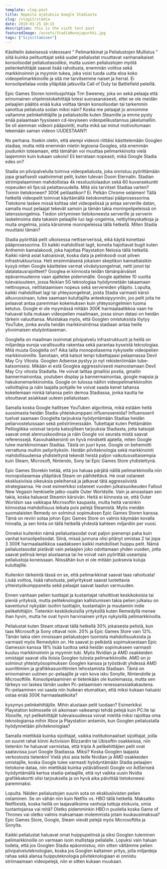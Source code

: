```yaml
---
template: vlog-post
title: Nopeita ajatuksia Google Stadiasta
slug: /vlogit/stadia
date: 2019-03-25 10:15
description: this is the sixth test post
featuredImage: /assets/StadiaHunajapurkki.jpg
tags: ["Sijoittaminen"]
---
```

Käsittelin äskeisessä videossani ” Pelimarkkinat ja Pelialustojen Mullistus ” siitä kuinka pelituottajat sekä uudet pelialustat muuttavat vanhanaikaiset konsolisodat pelialustasodiksi, mutta uusien pelialustojen myötä pelienkehittäjät saavat lisää rahoitusta, enemmän voittoa sekä markkinoinnin ja myynnin tukea, joka voisi tuoda uutta eloa koko videopelimarkkinoille ja sitä me tarvitsemme naiset ja herrat. Ei konsolipelialaa voida ylläpitää jatkuvilla Call of Duty tai Battlefield peleillä. 

Epic Games Storen toimitusjohtaja Tim Sweeney, joka on sekä pelaaja että erinomainen ohjelmistokehittäjä totesi suorasanaisesti, ettei se ole meidän pelaajien päätös enää kuka voittaa tämän konsolisodan tai tarkemmin sanottua pelialusta sodan miksi näin? Koska me pelaajat jo annoimme valtamme pelinkehittäjille ja pelialustoille kuten Steamille ja emme pysty enää palaamaan fyysiseen cd-levyiseen videopelikustannus jakelumalliin. Se oli aiemman videoni pääpointti, mutta mikä sai minut motivoitumaan tekemään saman videon UUDESTAAN?!

No perhana. Itsekin oletin, että aiempi videoni riittäisi käsittelemään Googlen stadiaa, mutta mitä enemmän mietin legioona Googlea, sitä enemmän joudunkin toteamaan, että tämähän voi muuttaa pelimarkkinoita vielä laajemmin kuin kukaan uskoisi! Eli kerrataan nopeasti, mikä Google Stadia edes on?

Stadia on pilvipalvelulla toimiva videopelialusta, joka onnistuu pyörittämään jopa graafisesti vaativimmat pelit, kuten tulevan Doom Eternalin. Stadian striimipelaaminen mahdollistaa 4k resoluutiolaadun sekä 60 kuvansekuntti nopeuden eli fps:sä pelattavuudella. Mitä siis tarvitset Stadiaa varten? Tonnin tietokoneen? 300€ pelilaatikon? Ei. Pelkän Chrome selaimen!
Tällä hetkellä videopelit toimivat käyttämällä tietokonettasi pääprosessorina. Tietokone laskee missä kohtaa olet videopelissä ja antaa serverille datan, samalla muut pelaajat tekevät samoin ja tämän takia moninpelipeleissä on latenssiongelmia. Tiedon siirtyminen tietokoneesta serverille ja serverin laskelmoima data takaisin pelaajille luo lagi-ongelmia, nettiyhteyskatkoja ja muita ongelmia, joista kärsimme moninpeleissa tällä hetkellä. Miten Stadia muuttaisi tämän?

Stadia pyörittää pelit ulkoisessa nettiserverissä, eikä käytä konettasi pääprosessorina. Eli kaikki mahdolliset lagit, koneita hajottavat bugit kuten Anthemin kamalakoodi, joka hajottaa Playstation Nelosia tällä hetkellä. Kaikki nämä asiat katoaisivat, koska data ja pelinkoodi ovat pilven infrastruktuurissa.
Heti ensimmäisenä jokaisen skeptikon kannattaisikin kysyä miten Google käsittelee varmat viivästysongelmat, netti jonot tai datalatausrajoitteet? Googlea ei kiinnosta teidän tämänpäiväiset epävarmuutenne vaan ajattelee pidemmälle. Google ajattelee 10 vuotta tulevaisuuteen, jossa Nokian 5G teknologiaa hyödynnetään takaamaan nettinopeus, nettilataamisen nopeus sekä servereiden ylläpito. Lopulta, kaikki mahdolliset lagi tai yhteysongelmat, joista Stadia varmasti kärsii alkuvuosinaan, tulee saamaan kuluttajilta anteeksipyynnön, jos pelit joita he pelaavat antaa paremman kokemuksen kuin yhteysongelmien tuoma ketutus.
Google ei ole myymässä mitään 300€ harmaalaatikkoa vaan he haluavat tulla mukaan videopelien maailmaan, jossa sinun datasi on heidän tärkein valuuttansa. Muistakaa myös, että Googlen omistuksista löytyy YouTube, jonka avulla heidän markkinointinsa stadiaan antaa heille ylivoimaisen etulyöntiaseman.

Googlella on maailman isoimmat pilvipalvelu infrastruktuurit ja heillä on miljardeja euroja varallisuutta rakentaa sekä parantaa kyseistä teknologiaa.  Mitä muuta Googlella on? Aika lailla monopoliasema nykyiselle videopelien markkinoinnille. 
Sanotaan, että katsot lempi tubettajaasi pelaamassa Devil May Cry Vitosta. Googlen Adsense pystyy jo nyt rekisteröimään tube-katsomisesi. Mikään ei estä Googlea aggressiivisesti mainostamaan Devil May Cry vitosta Stadialta. He voivat laittaa gmailiisi postia, gmailin bannermainontaa, youtuben display ja bannermainontaa, google mapsia ja hakukonemarkkinointia. Google on tulossa näihin videopelimarkkinoihin valloittajina ja näin laajalla pohjalle he voivat saada kenet tahansa kokeilemaan minkä tahansa pelin demoa Stadiassa, jonka kautta he sitouttavat asiakkaat uuteen pelialustaan.

Samalla koska Google hallitsee YouTuben algoritmia, mikä estääm heitä suosimasta heidän Stadia-yhteiskumppani influenssereida? Influensserit tuelvat saamaan Googlelta tarjouksia hyödyntämään Stadiaa heidän peliarvosteluissaan sekä pelistriimeissään. Tubettajat kuten Pettämätön Pelilogiikka voisivat tarjota katsojilleen tarjouksia Stadiasta, jotta katsojat saavat omat alennuskoodinsa ja näin Google voi seurata mistä saavat referenssejä. Kasvuhakkerointi on hyvä mindsetti ajatella, miten Google tulee markkinoimaan Stadiaa. Tästä on juuri kyse. Google on behemotti verrattuna muihin peliyrityksiin. Heidän pilviteknologia sekä markkinointi mahdollisuutensa yhdistettynä tekevät heistä paljon vaikutusvaltaisempia kuin Steam, Microsoft, Nintendo, Sony tai Epic Games Store yhdistettynä.

Epic Games Storekin tietää, että jos haluaa pärjätä näillä pelimarkkinoilla niin monopoliasemaa ylläpitävä Steam on päihitettävä.  He ovat ostaneet eksklusiviisia oikeuksia peleihensä ja jatkavat tätä aggressiivistä strategiaansa. He ovat esimerkiksi ostaneet vuoden julkaisuoikeuden Fallout New Vegasin henkiselle jatko-osalle Outer Worldsille. Vain ja ainoastaan sen takia, koska haluavat Steamin kärsivän. Heitä ei kiinnosta se, että Outer Worldsin saa vaikkapa Microsoftin kaupasta, mutta heitä varsinkin kiinnostaa mahdollisuus leikata pois pelejä Steamistä. Myös meidän suomalaisten Remedy on solminut sopimuksen Epic Games Storen kanssa. Tämä on reviiri sotaa johon Epic Games Store on valmis käymään kovalla hinnalla, ja sen hinta on tällä hetkellä yhdestä kahteen miljardiin per vuosi.

Onneksi kuitenkin nämä pelialustasodat ovat paljon pienempi paha kuin vanhat konsolipelisodat. Siinä, missä junnuna olisi pitänyt omistaa 2 tai jopa 3 300€ harmaalaatikkoa saadakseen kaikki mahdolliset huippu pelit. Nämä pelialustasodat pistävät vain pelaajien joko odottamaan yhden vuoden, jotta saavat pelinsä lempi alustaansa tai he voivat vain pyörittää useampia pelialustoja koneissaan. Niissähän kun ei ole mitään juoksevia kuluja kuluttajille.

Kuitenkin tärkeintä tässä on se, että pelimarkkinat saavat taas rahoitusta! Lisää voittoa, lisää rahoitusta, peliyritykset saavat luotettavia yhteistyökumppaneita sekä pelaajat saavat laadun varmuuden. 

Ennen vanhaan pelien tuottajat ja kustantajat rahoittivat keskikokoisia tai pieniä yrityksiä, mutta peliteknologian kallistumisen takia pelien julkaisu on kaventunut nykyään isoihin tuottajiin, kustantajiin ja muutamiin indie pelikehittäjiin. Tietenkin keskikokoisilla yrityksillä kuten Remedyllä menee ihan hyvin, mutta he ovat hyvin harvinainen yritys nykyisillä pelimarkkinoilla. 

Pelialustat kuten Steam ottavat tällä hetkellä 30% jokaisesta pelistä, kun taas Microsoft ja Sony ottavat noin. 20% ja Epic Games Store vain 12%. Tämän takia olen innoissani pelialustojen tuomista mahdollisuuksista ja varmasti myös Remedykin on. He saavat jo pelkästä sopimuksestaan Epic Gamessin kanssa 18% lisää tuottoa sekä heidän sopimukseen varmasti kuuluu markkinoinnin ja myynnin tuki.
Myös Nvidian ja AMD osakkeiden omistajat saavat olla iloisia Googlen tulosta pelimarkkinoille. AMD on jo solminut yhteistyösopimuksen Googlen kanssa ja työstävät yhdessä AMD suorittimien ja grafiikkasuorittimien tehostamista Stadiaan. Tämä on erinomainen uutinen pc-pelaajille ja vain kova isku Sonylle, Nintendolle ja Microsoftille. Konsolipelaaminen ei tietenkään ole kuolemassa, mutta sen tärkeys voi laskea tämän uuden Pc-pelaamisen renessanssiaikakautena. Pc-pelaaminen voi saada niin huikean etumatkan, että miksi kukaan haluaisi ostaa enää 300€ harmaalaatikoita?

kysymys pelinkehittäjille. Mihin alustaan pelit luodaan? Esimerkiksi Playstation kolmoselle oli aikoinaan vaikeampi tehdä pelejä kuin PC:lle tai Xboxille, nyt pelikehittäjät tulevaisuudessa voivat mietitä miksi rajoittaa oma teknologiansa mihin Xbox ja Playstation antamiin, kun Googlen pelialustalla hyödynnetään pilviteknologiaa? 

Samalla miettikää kuinka sijoittajat, vaikka institutionaaliset sijoittajat, joilla on suuret rahat kiinni Activision Blizzardin tai Ubisoftin osakkeissa, niin tietenkin he haluavat varmistaa, että tripla A pelikehittäjien pelit ovat saatavissa juuri Google Stadiassa. Miksi? Koska Googlen laajasta verkostosta tietenkin!
Vielä yksi asia teille Nvidian ja AMD osakkeiden omistajille, koska Google tulee varmasti hyödyntämään Stadia pelaajien tietokone dataa, niin miettikää kuinka ystävällisesti Google voi AdSenseä hyödyntämällä kertoa stadia-pelaajille, että nyt vaikka uusin Nvidia grafiikkakortti olisi tarjouksella ja on hyvä aika päivittää tietokoneesi paremmaksi.

Lopulta. Näiden pelialustojen suurin sota on eksklusiivisten pelien ostaminen. Se on vähän niin kuin Netflix vs. HBO tällä hetkellä. Maksatko Netflixistä, koska heillä on laajavalikoima vanhoja tuttuja elokuvia, omia tuotantojansa vai mitä? Oletko pidemminkin HBO:n puolella koska Game of Thrones vai oletko valmis maksamaan molemmista jotain kuukausimaksua? Epic Games Store, Google, Steam vievät pelejä myös Microsoftilta ja Sonylta.

Kaikki pelialustat haluavat omat huippupelinsä ja siksi Googlen tuleminen pelimarkkinoille on varmaan isoin mullistaja pelialalle. Lopuksi vain haluan todeta, että jos Googlen Stadia epäonnistuu, niin sitten vältämme pelien pilvipalveluteknologian, koska jos Googlen kaltainen yritys, jolla miljardeja rahaa sekä alansa huipputeknologia pilviteknologiaan ei onnistu striimaamaan videopelejä, niin ei sitten kukaan muukaan.